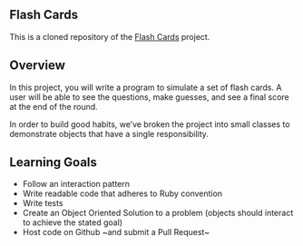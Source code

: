 ## Flash Cards

This is a cloned repository of the [Flash Cards](http://backend.turing.io/module1/projects/flashcards) project.

## Overview

In this project, you will write a program to simulate a set of flash cards. A user will be able to see the questions, make guesses, and see a final score at the end of the round.

In order to build good habits, we’ve broken the project into small classes to demonstrate objects that have a single responsibility.

## Learning Goals

- Follow an interaction pattern
- Write readable code that adheres to Ruby convention
- Write tests
- Create an Object Oriented Solution to a problem (objects should interact to achieve the stated goal)
- Host code on Github ~and submit a Pull Request~
